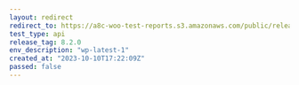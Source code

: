 ```yaml
---
layout: redirect
redirect_to: https://a8c-woo-test-reports.s3.amazonaws.com/public/release/8.2.0/wp-latest-1/api/index.html
test_type: api
release_tag: 8.2.0
env_description: "wp-latest-1"
created_at: "2023-10-10T17:22:09Z"
passed: false
---
```

